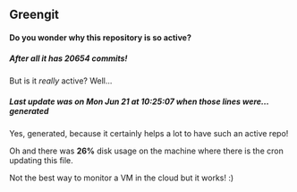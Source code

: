 ## Greengit

#### Do you wonder why this repository is so active?

##### After all it has 20654 commits!

But is it *really* active? Well...

##### Last update was on Mon Jun 21 at 10:25:07 when those lines were... generated

Yes, generated, because it certainly helps a lot to have such an active repo!

Oh and there was **26%** disk usage on the machine
where there is the cron updating this file.

Not the best way to monitor a VM in the cloud but it works! :)
